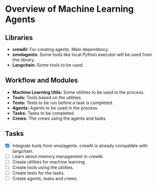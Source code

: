 # Overview of Machine Learning Agents

## Libraries

- **crewAI:** For creating agents. Main dependency.
- **smolagents:** Some tools like local Python executor will be used from this library.
- **Langchain:** Some tools to be used.

## Workflow and Modules

- **Machine Learning Utils:** Some utilities to be used in the process.
- **Tools:** Tools based on the utilities.
- **Tests:** Tests to be run before a task is completed.
- **Agents:** Agents to be used in the process.
- **Tasks:** Tasks to be completed.
- **Crews:** The crews using the agents and tasks.

## Tasks

- [x] Integrate tools from smolagents. crewAI is already compatible with langchain.
- [ ] Learn about memory management in crewAI.
- [ ] Create utilities for machine learning.
- [ ] Create tools using the utilities.
- [ ] Create tests for the tasks.
- [ ] Create agents, tasks and crews.
